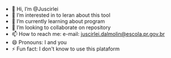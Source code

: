- 👋 Hi, I’m @Juscirlei
- 👀 I’m interested in to leran about this tool
- 🌱 I’m currently learning about program
- 💞️ I’m looking to collaborate on repository
- 📫 How to reach me: e-mail: juscirlei.dalmolin@escola.pr.gov.br
- 😄 Pronouns: I and you
- ⚡ Fun fact: I don't know to use this plataform

<!---
Juscirlei/Juscirlei is a ✨ special ✨ repository because its `README.md` (this file) appears on your GitHub profile.
You can click the Preview link to take a look at your changes.
--->
